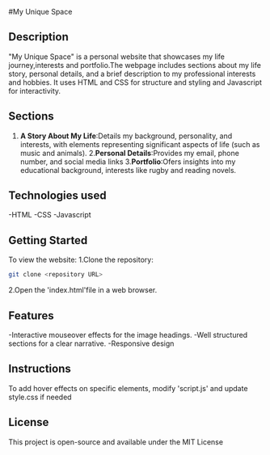 #My Unique Space

## Description
"My Unique Space" is a personal website that showcases my life journey,interests and portfolio.The webpage includes sections about my life story, personal details, and a brief description to my professional interests and hobbies. It uses HTML and CSS for structure and styling and Javascript for interactivity.

## Sections
1. **A Story About My Life**:Details my background, personality, and interests, with elements representing significant aspects of life (such as music and animals).
2.**Personal Details**:Provides my email, phone number, and social media links
3.**Portfolio**:Ofers insights into my educational background, interests like rugby and reading novels.

## Technologies used
-HTML
-CSS
-Javascript

## Getting Started
To view the website:
1.Clone the repository:
```bash
git clone <repository URL>
```
2.Open the 'index.html'file in a web browser.

## Features
-Interactive mouseover effects for the image headings.
-Well structured sections for a clear narrative.
-Responsive design

## Instructions
To add hover effects on specific elements, modify 'script.js' and update style.css if needed

## License
This project is open-source and available under the MIT License



